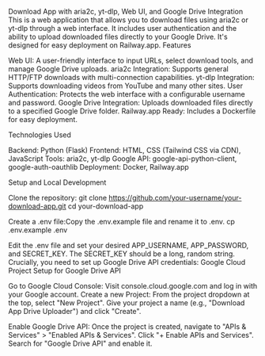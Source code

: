 Download App with aria2c, yt-dlp, Web UI, and Google Drive Integration
This is a web application that allows you to download files using aria2c or yt-dlp through a web interface. It includes user authentication and the ability to upload downloaded files directly to your Google Drive. It's designed for easy deployment on Railway.app.
Features

Web UI: A user-friendly interface to input URLs, select download tools, and manage Google Drive uploads.
aria2c Integration: Supports general HTTP/FTP downloads with multi-connection capabilities.
yt-dlp Integration: Supports downloading videos from YouTube and many other sites.
User Authentication: Protects the web interface with a configurable username and password.
Google Drive Integration: Uploads downloaded files directly to a specified Google Drive folder.
Railway.app Ready: Includes a Dockerfile for easy deployment.

Technologies Used

Backend: Python (Flask)
Frontend: HTML, CSS (Tailwind CSS via CDN), JavaScript
Tools: aria2c, yt-dlp
Google API: google-api-python-client, google-auth-oauthlib
Deployment: Docker, Railway.app

Setup and Local Development

Clone the repository:
git clone https://github.com/your-username/your-download-app.git
cd your-download-app


Create a .env file:Copy the .env.example file and rename it to .env.
cp .env.example .env

Edit the .env file and set your desired APP_USERNAME, APP_PASSWORD, and SECRET_KEY. The SECRET_KEY should be a long, random string.
Crucially, you need to set up Google Drive API credentials:
Google Cloud Project Setup for Google Drive API

Go to Google Cloud Console: Visit console.cloud.google.com and log in with your Google account.
Create a new Project:
From the project dropdown at the top, select "New Project".
Give your project a name (e.g., "Download App Drive Uploader") and click "Create".


Enable Google Drive API:
Once the project is created, navigate to "APIs & Services" > "Enabled APIs & Services".
Click "+ Enable APIs and Services".
Search for "Google Drive API" and enable it.


Create OAuth Consent Screen:
Go to "APIs & Services" > "OAuth consent screen".
Choose "External" user type and click "Create".
Fill in the required fields: "App name" (e.g., "Download Uploader"), "User support email", and your email under "Developer contact information". Click "Save and Continue".
Scopes: Click "Add or Remove Scopes". Search for and select .../auth/drive.file (or .../auth/drive if you need broader access, but drive.file is recommended for security). Click "Update".
Test Users: Add your Google account as a "Test User". This is required until your app is "Verified" by Google (which is usually not necessary for personal projects).
Review and go back to Dashboard.


Create Credentials (OAuth 2.0 Client ID):
Go to "APIs & Services" > "Credentials".
Click "+ Create Credentials" > "OAuth client ID".
Select "Web application" as the Application type.
Give it a name (e.g., "Web client 1").
Authorized redirect URIs: This is very important. You need to add the URL where Google will redirect after authorization. For Railway.app, this will be your app's domain followed by /oauth2callback.
Example: https://your-app-domain.railway.app/oauth2callback
Note: You will get your your-app-domain.railway.app after deploying the app on Railway. For local testing, you can add http://127.0.0.1:5000/oauth2callback.


Click "Create".
You will now see your Client ID and Client Secret. Copy these values.


Create a Google Drive Folder:
Go to your Google Drive (drive.google.com).
Create a new folder where you want the downloaded files to be saved (e.g., "Downloaded Files from App").
Open the folder. The URL will look something like https://drive.google.com/drive/folders/THIS_IS_YOUR_FOLDER_ID. Copy the FOLDER_ID.



Now, update your .env file with these values:
APP_USERNAME=mysecureuser
APP_PASSWORD=myverystrongpassword123
SECRET_KEY=your_very_long_and_random_secret_key_here_for_flask_sessions

GOOGLE_CLIENT_ID=YOUR_COPIED_CLIENT_ID.apps.googleusercontent.com
GOOGLE_CLIENT_SECRET=YOUR_COPIED_CLIENT_SECRET
REDIRECT_URI=http://127.0.0.1:5000/oauth2callback # For local testing; change for Railway deployment
GOOGLE_DRIVE_FOLDER_ID=YOUR_COPIED_GOOGLE_DRIVE_FOLDER_ID


Install dependencies:
pip install -r requirements.txt


Run the application (for local testing):
python app.py

The app will typically run on http://127.0.0.1:5000.


Deployment on Railway.app

Create a new project on Railway.app:

Go to Railway.app and log in.
Click "New Project" -> "Deploy from GitHub Repo".
Connect your GitHub account and select the repository you've created/forked.


Configure Environment Variables:

Once your project is created, go to the "Variables" tab.
Add the following variables (matching what you set in your local .env file):
APP_USERNAME: Your desired username for the app.
APP_PASSWORD: Your desired password for the app.
SECRET_KEY: A long, random string for Flask session management.
GOOGLE_CLIENT_ID: Your Google Cloud Project's Client ID.
GOOGLE_CLIENT_SECRET: Your Google Cloud Project's Client Secret.
REDIRECT_URI: This must be your Railway.app's generated domain URL followed by /oauth2callback. For example: https://your-app-domain.railway.app/oauth2callback (replace your-app-domain.railway.app with your actual Railway domain).
GOOGLE_DRIVE_FOLDER_ID: The ID of the Google Drive folder where you want to save files.


Railway will automatically detect the Dockerfile and build your application.


Monitor Deployment:

Go to the "Deployments" tab to see the build and deployment progress.
Once the deployment is successful, Railway will provide a public domain URL for your application.



Important Notes

Google Drive Authentication Persistence: The Google Drive authentication tokens are currently stored in the Flask session. This means if the Railway.app container restarts (e.g., due to redeployment, scaling, or maintenance), you will need to re-authorize Google Drive. For a truly persistent solution, you would need to store these tokens in a database (like Firestore or another persistent storage solution).
Ephemeral Storage: While files are uploaded to Google Drive, the original downloaded files are still temporarily stored on Railway.app's ephemeral storage before being uploaded. They are deleted after the upload process is complete.
Security: Always keep your SECRET_KEY, APP_PASSWORD, GOOGLE_CLIENT_ID, and GOOGLE_CLIENT_SECRET confidential. Do not commit your actual .env file to GitHub. Use Railway's environment variables.
Resource Usage: Be mindful of Railway.app's free tier limits regarding CPU, RAM, and network egress. Large downloads and uploads can quickly consume resources.
Error Handling: The current error handling is basic. For a more robust application, you might want to implement more detailed logging and user feedback.
Real-time Progress: Displaying real-time download/upload progress would require more advanced techniques like WebSockets, which are not included in this basic example. The current setup shows the final output after the commands complete.
